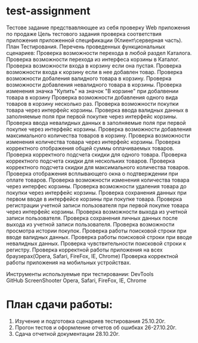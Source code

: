 # test-assignment
Тестове задание предствавляющее из себя проверку Web приложения по продаже 
Цель тестового задания проверка соответствия приложения приложенной спецификации (Клиент\серверная часть).
План Тестирования.
Перечень проведенных функциональных сценариев:
Проверка возможности перехода в любой раздел Каталога.
Проверка возможности перехода из интерфеса корзины в Каталог.
Проверка возможности входа в корзину если она пустая.
Проверка возможности входа к корзину если в нее добавлен товар.
Проверка возможности добаления валидного товара в корзину.
Проверка возможности добавления невалидного товара в корзины.
Проверка изменения значка "Купить" на значок "В корзине" при добалвении товара в корзину
Проверка возможности добавления одного вида товаров в корзину несколько раз.
Проверка возможности покупки товара через интерфейс корзины.
Проверка ввода валидных данных в заполняемые поля при первой покупке через интерфейс корзины.
Проверка ввода невалидных данных в заполняемые поля при первой покупке через интерфейс корзины.
Проверка возможности добавления максимального количества товаров в корзину.
Проверка возможности изменения количества товара через интерфейс корзины.
Проверка корректного отображения общей суммы оплачиваемых товаров.
Проверка корректного подсчета скидки для одного товара.
Проверка корректного подсчета скидки для нескольких товаров.
Проверка корректного подсчета скидки для максимального количества товаров.
Проверка отображения всплывающего окна о подтверждении при оплате товаров.
Проверка возможности изменения количества товара через интерфес корзины.
Проверка возможности удаления товара до покупки через интерфейс корзины.
Проверка сохранения данных при первом вводе в интерфейсе корзины при покупке товара.
Проверка регистрации учетной записи пользователя при первой покупке товара через интерфейс корзины.
Проверка возможности выхода из учетной записи пользователя.
Проверка сохранения личных данных после выхода из учетной записи пользователя.
Проверка возможности просмотра истории покупок.
Проверка работы поисковой строки при вводе валидных данных.
Проверка работы поисковой строки при вводе невалидных данных.
Проверка чувствительности поисковой строки к регистру.
Проверка корректной работы приложения на всех браузерах(Opera, Safari, FireFox, IE, Chrome)
Проверка корректной работы приложения на мобильных устройствах.

Инструменты используемые при тестировании:
DevTools  
GitHub
ScreenShooter
Opera, Safari, FireFox, IE, Chrome

# План сдачи работы:
1. Изучение и подготовка сценариев тестирования 25.10.20г.
2. Прогон тестов и оформление отчетов об ошибках 26-27.10.20г.
3. Сдача отчетной документации  28.10.20г.





